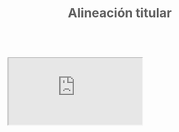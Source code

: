 <html>
<head>

</head>

<body style="background-image: url('https://encrypted-tbn0.gstatic.com/images?q=tbn:ANd9GcTF73x8GmqEv2lO-tfKg-KrLkfXzwC-yq3A1A&usqp=CAU');background-repeat: no-repeat; background-size: cover;opacity: 0.7;">

<h1 align="center"><strong>Alineación titular</strong></h1>

<table align="center" id="equipo" width="100" cellspacing="1" cellpadding="3" border="0" bgcolor="#cc3300">


<script type="text/javascript">

var jugadores = [
{nombre: [],partidos_jugados:[],},
{nombre: [],partidos_jugados:[],},
{nombre: [],partidos_jugados:[],},
];


for (var i = 0; i <jugadores.length; i++) {
  jugadores[i].nombre= prompt("Nombre del jugador?");
  jugadores[i].partidos_jugados=prompt("Cuantas veces ha jugado "+jugadores[i].nombre+"?");
}



//Math.max.apply(Math, jugadores.map(o => o.partidos_jugados));


var index_valor_mayor= jugadores.findIndex(x => x.partidos_jugados==Math.max.apply(Math, jugadores.map(o => o.partidos_jugados)));

//var jugadores_titulares = jugadores.splice (index_valor_mayor,1);
//function posicion_mayor(jugadores){

  //var maximo= Math.max.apply(null,jugadores);
//  return maximo;

//}
//for (var i = 0; i <2; i++) {

  //jugadores_nombres.splice(0,1);
//}
//jugador_partidos_jugados.filter(number => number > 10 );
console.log(jugadores);
console.log (i);
console.log (index_valor_mayor);
//console.log(posicion_mayor());
//console.log(jugador_partidos_jugados);
//console.log(jugador_max);


//if(jugador_partidos>jugador_partidos){

  //
//for (var k=0;k<jugadores.lenght;k++){
  //document.getElementById("equipo").innerHTML =jugadores[k].nombre;
  document.getElementById("equipo").innerHTML ="<tr>"+"<th>Jugadores</th>"+"</tr>"+"<tr>"+"<td>"+jugadores[0].nombre+"</td>"+"</tr>"+"<tr>"+"<td>"+jugadores[1].nombre+"</td>"+"</tr>"+"<tr>"+"<td>"+jugadores[2].nombre+"</td>"+"</tr>";
//}

  //} else{
  //document.getElementById("equipo").innerHTML ="<tr>"+"<th>Jugador campo</th>"+"</tr>"+"<tr>"+"<td>"+jugador1+"</td>"+"</tr>";
  //}

</script>


</table>

<br><br>


<iframe src="https://docs.google.com/spreadsheets/d/e/2PACX-1vQOE_9bEOm09uCWQ1869mcVtVKttCmfhV9adduXEB2GXcGXpkUUioH9YP53r_o71KQ8PsJasVpGpPXw/pubhtml?widget=true&amp;headers=false"></iframe>

 </body>
</html>


